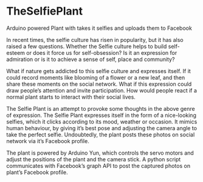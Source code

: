 # TheSelfiePlant
Arduino powered Plant with takes it selfies and uploads them to Facebook

In recent times, the selfie culture has risen in popularity, but it has also raised a few questions. Whether the Selfie culture helps to build self-esteem or does it force us for self-obsession? Is it an expression for admiration or is it to achieve a sense of self, place and community?

What if nature gets addicted to this selfie culture and expresses itself.  If it could record moments like blooming of a flower or a new leaf, and then share these moments on the social network. What if this expression could draw people’s attention and invite participation. How would people react if a normal plant starts to interact with their social lives.

The Selfie Plant is an attempt to provoke some thoughts in the above genre of expression. The Selfie Plant expresses itself in the form of a nice-looking selfies, which it clicks according to its mood, weather or occasion. It mimics human behaviour, by giving it’s best pose and adjusting the camera angle to take the perfect selfie. Undoubtedly, the plant posts these photos on social network via it’s Facebook profile.

The plant is powered by Arduino Yun, which controls the servo motors and adjust the positions of the plant and the camera stick. A python script communicates with Facebook’s graph API to post the captured photos on plant’s Facebook profile.
